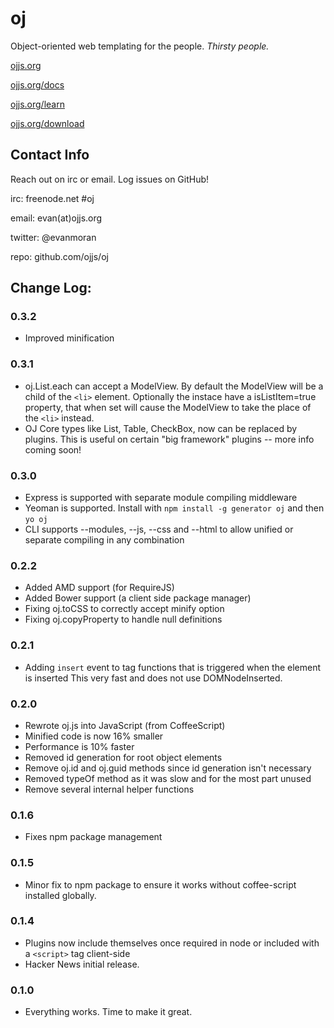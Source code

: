 
oj
================================================================================

Object-oriented web templating for the people. *Thirsty people.*

[ojjs.org](http://ojjs.org)

[ojjs.org/docs](http://ojjs.org/docs)

[ojjs.org/learn](http://ojjs.org/learn)

[ojjs.org/download](http://ojjs.org/download)

Contact Info
--------------------------------------------------------------------------------

Reach out on irc or email. Log issues on GitHub!

irc: freenode.net #oj

email: evan(at)ojjs.org

twitter: @evanmoran

repo: github.com/ojjs/oj

Change Log:
--------------------------------------------------------------------------------

### 0.3.2
* Improved minification

### 0.3.1
* oj.List.each can accept a ModelView. By default the ModelView will be a child of the `<li>` element. Optionally the instace have a isListItem=true property, that when set will cause the ModelView to take the place of the `<li>` instead.
* OJ Core types like List, Table, CheckBox, now can be replaced by plugins. This is useful on certain "big framework" plugins -- more info coming soon!

### 0.3.0
* Express is supported with separate module compiling middleware
* Yeoman is supported. Install with `npm install -g generator oj` and then `yo oj`
* CLI supports --modules, --js, --css and --html to allow unified or separate compiling in any combination

### 0.2.2

* Added AMD support (for RequireJS)
* Added Bower support (a client side package manager)
* Fixing oj.toCSS to correctly accept minify option
* Fixing oj.copyProperty to handle null definitions

### 0.2.1

* Adding `insert` event to tag functions that is triggered when the element is inserted
  This very fast and does not use DOMNodeInserted.

### 0.2.0

* Rewrote oj.js into JavaScript (from CoffeeScript)
* Minified code is now 16% smaller
* Performance is 10% faster
* Removed id generation for root object elements
* Remove oj.id and oj.guid methods since id generation isn't necessary
* Removed typeOf method as it was slow and for the most part unused
* Remove several internal helper functions

### 0.1.6

* Fixes npm package management

### 0.1.5

* Minor fix to npm package to ensure it works without coffee-script installed globally.

### 0.1.4

* Plugins now include themselves once required in node or included with a `<script>` tag client-side
* Hacker News initial release.

### 0.1.0

* Everything works. Time to make it great.





